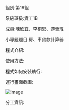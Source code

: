組別:第19組

系級班級:資工1B

成員:陳欣宜、李桐恩、游晉瑋

小專題題目:房、車貸款計算器

程式介紹:

使用方法:

程式如何安裝執行:

運行畫面截圖:

![image](https://github.com/user-attachments/assets/74ffe1d7-6f20-4cc3-914a-1cac9b21fef6)

分工資訊:
